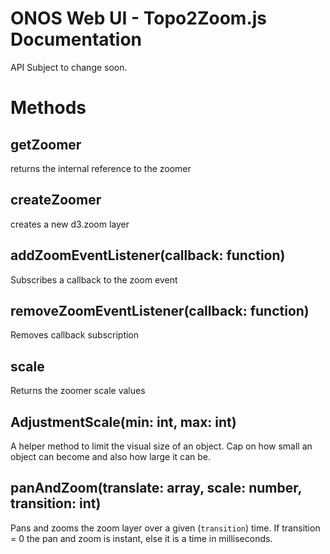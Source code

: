 ONOS Web UI - Topo2Zoom.js Documentation
====================================

API Subject to change soon.

# Methods
## getZoomer
returns the internal reference to the zoomer

## createZoomer
creates a new d3.zoom layer

## addZoomEventListener(callback: function)
Subscribes a callback to the zoom event

## removeZoomEventListener(callback: function)
Removes callback subscription

## scale
Returns the zoomer scale values

## AdjustmentScale(min: int, max: int)
A helper method to limit the visual size of an object.
Cap on how small an object can become and also how large it can be.

## panAndZoom(translate: array, scale: number, transition: int)
Pans and zooms the zoom layer over a given (`transition`) time.
If transition = 0 the pan and zoom is instant, else it is a time in milliseconds.


